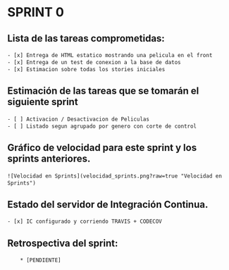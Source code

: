 # SPRINT 0    

## Lista de las tareas comprometidas:
	- [x] Entrega de HTML estatico mostrando una pelicula en el front 
	- [x] Entrega de un test de conexion a la base de datos 
	- [x] Estimacion sobre todas los stories iniciales 

## Estimación de las tareas que se tomarán el siguiente sprint
	- [ ] Activacion / Desactivacion de Peliculas	
	- [ ] Listado segun agrupado por genero con corte de control 

## Gráfico de velocidad para este sprint y los sprints anteriores.
	
	![Velocidad en Sprints](velocidad_sprints.png?raw=true "Velocidad en Sprints")

## Estado del servidor de Integración Continua.
	- [x] IC configurado y corriendo TRAVIS + CODECOV

## Retrospectiva del sprint:
        * [PENDIENTE]
